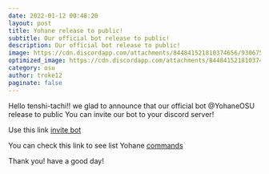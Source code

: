 ```yaml
---
date: 2022-01-12 00:48:20
layout: post
title: Yohane release to public!
subtitle: Our official bot release to public!
description: Our official bot release to public!
image: https://cdn.discordapp.com/attachments/844841521810374656/930675483358662656/yohane_release.png
optimized_image: https://cdn.discordapp.com/attachments/844841521810374656/930675483358662656/yohane_release.png
category: osu
author: troke12
paginate: false
---
```

Hello tenshi-tachi!! we glad to announce that our official bot @YohaneOSU release to public
You can invite our bot to your discord server! 

Use this link [invite bot](https://datenshi.pw/bot)


You can check this link to see list Yohane [commands](https://github.com/osu-datenshi/yohane#general-commands) 

Thank you! have a good day!